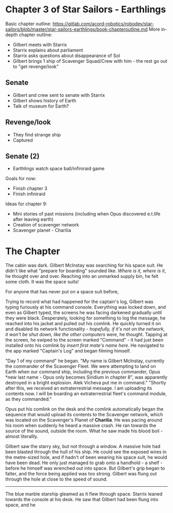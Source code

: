 # Chapter 3 of Star Sailors - Earthlings

Basic chapter outline: https://gitlab.com/acord-robotics/robodev/star-sailors/blob/master/star-sailors-earthlings/book-chapteroutline.md
More in-depth chapter outline:

* Gilbert meets with Starrix
* Starrix explains about parliament
* Starrix asks questions about disappearance of Sol
* Gilbert brings 1 ship of Scavenger Squad/Crew with him - the rest go out to "get revenge/look"

## Senate
* Gilbert and crew sent to senate with Starrix
* Gilbert shows history of Earth
* Talk of museum for Earth?

## Revenge/look
* They find strange ship
* Captured

## Senate (2)
* Earthlings watch space ball/infiniraid game

Goals for now:

* Finish chapter 3
* Finish infiniraid

Ideas for chapter 9:
* Mini stories of past missions (including when Opus discovered e.t.life after leaving earth)
* Creation of scavenger network
* Scavenger planet - Charilia

# The Chapter
The cabin was dark. Gilbert McInstay was searching for his space suit. He didn't like what "prepare for boarding" sounded like. *Where is it, where is it*, he thought over and over. Reaching into an unmarked supply bin, he felt some cloth. It was the space suits! 

For anyone that has never put on a space suit before,

Trying to record what had happened for the captain's log, Gilbert was typing furiously at his command console. Everything was locked down, and even as Gilbert typed, the screens he was facing darkened gradually until they were black.
Desperately, looking for something to log the message, he reached into his jacket and pulled out his comlink. He quickly turned it on and disabled its network functionality - *hopefully, if it's not on the network, it won't be shut down, like the other computers were*, he thought. Tapping at the screen, he swiped to the screen marked "Command" - it had just been installed onto his comlink by *insert first mate's name here*. He navigated to the app marked "Captain's Log" and began filming himself.

"Day 1 of my command" he began. "My name is Gilbert McInstay, currently the commander of the Scavenger Fleet. We were attempting to land on Earth when our command ship, including the previous commander, Opus *new last name - Opus only becomes Siridium in chapter 8", was apparently destroyed in a bright explosion. Alek Vicheva put me in command."
"Shortly after this, we received an extraterrestrial message. I am uploading its contents now. I will be boarding an extraterrestrial fleet's command module, as they commanded."

Opus put his comlink on the desk and the comlink automatically began the sequence that would upload its contents to the Scavenger network, which was located on the Scavenger's Planet of __Charilia__. He was pacing around his room when suddenly he heard a massive crash. He ran towards the source of the sound, outside the room. What he saw made his blood boil - almost literallly. 

Gilbert saw the starry sky, but not through a window. A massive hole had been blasted through the hull of his ship. He could see the exposed wires in the metre-sized hole, and if hadn't of  been wearing his space suit, he would have been dead. He only just managed to grab onto a handhold - a shelf - before he himself was wrenched out into space. But Gilbert's grip began to falter, and the force being applied was too strong. Gilbert was flung out through the hole at close to the speed of sound. 

---

The blue marble starship gleamed as it flew through space. Starrix leaned towards the console at his desk. He saw that Gilbert had been flung into space, and he 
